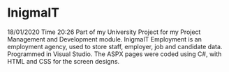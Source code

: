 # InigmaIT
18/01/2020 Time 20:26
Part of my University Project for my Project Management and Development module. InigmaIT Employment is an employment agency, 
used to store staff, employer, job and candidate data. Programmed in Visual Studio. The ASPX pages were coded
using C#, with HTML and CSS for the screen designs.
